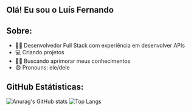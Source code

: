 ## Olá! Eu sou o Luís Fernando

## Sobre:
- 👨‍💻 Desenvolvedor Full Stack com experiência em desenvolver APIs
- 💻 Criando projetos
- 👨‍🎓 Buscando aprimorar meus conhecimentos
- 😄 Pronouns: ele/dele

## GitHub Estátisticas:
![Anurag's GitHub stats](https://github-readme-stats.vercel.app/api?username=luisfernandoduarte7&theme=highcontrast&show_icons=true)
![Top Langs](https://github-readme-stats.vercel.app/api/top-langs/?username=luisfernandoduarte7&layout=compact)

<div style="display: inline_block"><br>
  <img align="center" alt="" height="30" width="40" src="https://cdn.jsdelivr.net/gh/devicons/devicon@latest/icons/javascript/javascript-original.svg"
  <img align="center" alt=" "height="30" width="40" src="https://cdn.jsdelivr.net/gh/devicons/devicon@latest/icons/typescript/typescript-original.svg"
  <img align="center" alt="" height="30" width="40" src="
  <img align="center" alt="" height="30" width="40" src="
  <img align="center" alt=" "height="30" width="40" src="
  <img align="center" alt=""height="30" width="40" src="
  <img align="center" alt="" height="30" width="40" src="
</div>
          





